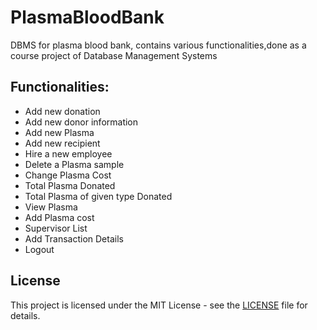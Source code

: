 # PlasmaBloodBank
DBMS for plasma blood bank, contains various functionalities,done as a course project of Database Management Systems


## Functionalities:

- Add new donation
- Add new donor information
- Add new Plasma
- Add new recipient
- Hire a new employee
- Delete a Plasma sample
- Change Plasma Cost
- Total Plasma Donated
- Total Plasma of given type Donated
- View Plasma
- Add Plasma cost
- Supervisor List
- Add Transaction Details
- Logout

## License

This project is licensed under the MIT License - see the [LICENSE](LICENSE) file for details.
